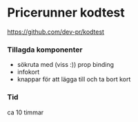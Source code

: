 # Pricerunner kodtest
https://github.com/dev-pr/kodtest

### Tillagda komponenter
- sökruta med (viss :)) prop binding
- infokort
- knappar för att lägga till och ta bort kort

### Tid
ca 10 timmar
